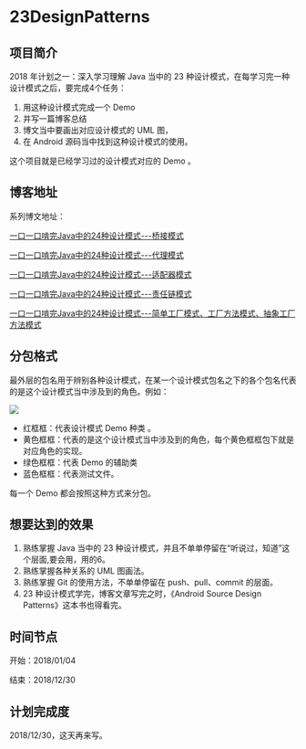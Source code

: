 # 23DesignPatterns

## 项目简介 ##

2018 年计划之一：深入学习理解 Java 当中的 23 种设计模式，在每学习完一种设计模式之后，要完成4个任务：

1. 用这种设计模式完成一个 Demo 
2. 并写一篇博客总结
3. 博文当中要画出对应设计模式的 UML 图，
4. 在 Android 源码当中找到这种设计模式的使用。

这个项目就是已经学习过的设计模式对应的 Demo 。

## 博客地址 ##

系列博文地址： 

[一口一口啃完Java中的24种设计模式---桥接模式](http://zengfanyu.top/2018/01/04/%E6%A1%A5%E6%8E%A5%E6%A8%A1%E5%BC%8F/)<p>
[一口一口啃完Java中的24种设计模式---代理模式](http://zengfanyu.top/2018/02/10/%E4%BB%A3%E7%90%86%E6%A8%A1%E5%BC%8F/)<p>
[一口一口啃完Java中的24种设计模式---适配器模式](http://zengfanyu.top/2018/02/24/%E9%80%82%E9%85%8D%E5%99%A8%E6%A8%A1%E5%BC%8F/)<p>
[一口一口啃完Java中的24种设计模式---责任链模式](http://zengfanyu.top/2018/03/24/%E8%B4%A3%E4%BB%BB%E9%93%BE%E6%A8%A1%E5%BC%8F/)<p>
  [一口一口啃完Java中的24种设计模式---简单工厂模式、工厂方法模式、抽象工厂方法模式](http://zengfanyu.top/2018/06/09/%E5%B7%A5%E5%8E%82%E6%A8%A1%E5%BC%8F%E4%B8%89%E5%85%84%E5%BC%9F/)

## 分包格式 ##

最外层的包名用于辨别各种设计模式，在某一个设计模式包名之下的各个包名代表的是这个设计模式当中涉及到的角色。例如：

![](https://i.imgur.com/n7tljM5.png)

- 红框框：代表设计模式 Demo 种类 。
- 黄色框框：代表的是这个设计模式当中涉及到的角色，每个黄色框框包下就是对应角色的实现。
- 绿色框框：代表 Demo 的辅助类
- 蓝色框框：代表测试文件。

每一个 Demo 都会按照这种方式来分包。


## 想要达到的效果 ##

1. 熟练掌握 Java 当中的 23 种设计模式，并且不单单停留在“听说过，知道”这个层面,要会用，用的6。
3. 熟练掌握各种关系的 UML 图画法。
4. 熟练掌握 Git 的使用方法，不单单停留在 push、pull、commit 的层面。
5. 23 种设计模式学完，博客文章写完之时，《Android Source Design Patterns》这本书也得看完。

## 时间节点 ##

开始：2018/01/04

结束：2018/12/30

## 计划完成度 ##

2018/12/30，这天再来写。

